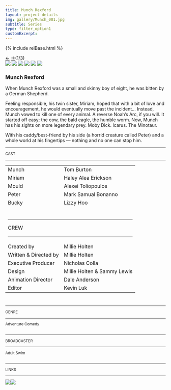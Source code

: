 ```yaml
---
title: Munch Rexford
layout: project-details
img: gallery/Munch_001.jpg
subtitle: Series
type: filter_option1
customExcerpt: 
---
```

{% include relBase.html %}
 <section id="details">
    <div id="carousel">
      <div id="carousel_controls"><span><a href="#" id="carousel_backward">&larr;</a> <a href="#"
            id="carousel_forward">&rarr;</a></span><span id="pagecount">(1/3)</span></div>
      <div id="carousel_img">
        <img src="{{ relBase }}img/gallery/Munch_001.jpg" id="img1">
        <img src="{{ relBase }}img/gallery/Munch_002.jpg" id="img2">
        <img src="{{ relBase }}img/gallery/Munch_003.jpg" id="img3">
        <img src="{{ relBase }}img/gallery/Munch_004.jpg" id="img4">
        <img src="{{ relBase }}img/gallery/Munch_005.jpg" id="img5">
        <img src="{{ relBase }}img/gallery/Munch_006.jpg" id="img6">
      </div>
    </div>
    <article><span id="main-detail">
      <h1>Munch Rexford</h1>
      <p>When Munch Rexford was a small and skinny boy of eight, he was bitten by a German Shepherd.</p><p>

Feeling responsible, his twin sister, Miriam, hoped that with a bit of love and encouragement, he would eventually move past the incident… Instead, Munch vowed to kill one of every animal. A reverse Noah’s Arc, if you will. It started off easy; the cow, the bald eagle, the humble worm. Now, Munch has his sights on more legendary prey. Moby Dick. Icarus. The Minotaur.</p><p>

With his caddy/best-friend by his side (a horrid creature called Peter) and a whole world at his fingertips — nothing and no one can stop him.</p>
</span>   <sub>
        <hr>CAST
        <hr>
        <table><tr><td>Munch</td><td>Tom Burton</td></tr>
        <tr><td>Miriam</td><td>Haley Alea Erickson</td></tr>
        <tr><td>Mould</td><td>Alexei Toliopoulos</td></tr>
        <tr><td>Peter</td><td>Mark Samual Bonanno</td></tr>
        <tr><td>Bucky</td><td>Lizzy Hoo</td></tr>
        <tr><td colspan="2"><br><hr>CREW
          <hr></td></tr><tr><td>Created by </td><td>Millie Holten</td></tr><tr><td>
        Written & Directed by </td><td>Millie Holten</td></tr><tr><td>
          Executive Producer</td><td>Nicholas Colla</td></tr><tr><td>
          Design</td><td>Millie Holten & Sammy Lewis</td></tr><tr><td>
            Animation Director</td><td>Dale Anderson</td></tr><tr><td>
            Editor</td><td>Kevin Luk</td></tr></table><br>
        <hr>GENRE
        <hr>
        Adventure Comedy<br>
        <br>
        <hr>BROADCASTER
        <hr>
        Adult Swim<br><br><!--
        <hr>WATCH
        <hr>
        <a href="https://ltnt.tv/dbem" target="_blank"><img src="{{ relBase }}img/social/youtube.svg" class="youtube"></a>
        <br><br>-->
        <hr>LINKS
        <hr>
        <a href="https://www.imdb.com/title/tt34748315/" target="_blank"><img src="{{ relBase }}img/social/imdb.svg" class="imdb"></a><a href="https://www.youtube.com/watch?v=eDtyB863J9Q" target="_blank"><img src="{{ relBase }}img/social/youtube.svg" class="youtube"></a>
      </sub>
    </article><!--
    <div id="related">
      <hr>
      Related Project
      <hr>
      <ul>
        <li><a href= "../the-legend-of-burnout-barry/"><img src="{{ relBase }}img/projects/barry.jpg">The Legend of Burnout Barry
          <hr><sub>Television</sub>
          <hr></a>
        </li>
        <li><a href= "../rebooted/"><img src="{{ relBase }}img/projects/rebooted.jpg">Rebooted
          <hr><sub>Short</sub>
          <hr></a>
        </li>
        <li><a href= "../the-wizards-of-aus/"><img src="{{ relBase }}img/projects/wizards.jpg">The Wizards of Aus
          <hr><sub>Series</sub>
          <hr></a>
        </li>
      </ul>
    </div>-->
  </section>

  <div id="gradient"></div>
